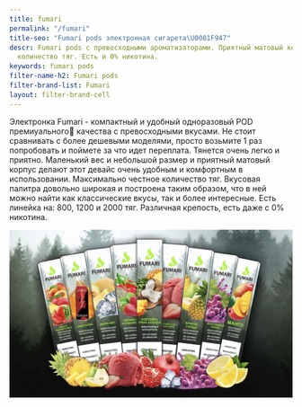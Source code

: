 ```yaml
---
title: fumari
permalink: "/fumari"
title-seo: "Fumari pods электронная сигарета\U0001F947"
descr: Fumari pods с превосходными ароматизаторами. Приятный матовый корпус. Честное
  количество тяг. Есть и 0% никотина.
keywords: fumari pods
filter-name-h2: Fumari pods
filter-brand-list: Fumari
layout: filter-brand-cell
---
```


Электронка Fumari - компактный и удобный одноразовый POD премиуального🥇 качества с превосходными вкусами. Не стоит сравнивать с более дешевыми моделями, просто возьмите 1 раз попробовать и поймете за что идет переплата. Тянется очень легко и приятно. Маленький вес и небольшой размер и приятный матовый корпус делают этот девайс очень удобным и комфортным в использовании. Максимально честное количество тяг. Вкусовая палитра довольно широкая и построена таким образом, что в ней можно найти как классические вкусы, так и более интересные. 
Есть линейка на: 800, 1200 и 2000 тяг. Различная крепость, есть даже с 0% никотина.
<div class="mb-3">
	<img class="img-fluid" src="/img/products/odnorazki/fumari/fumari-pods.jpeg" alt="Электронная сигарета fumari">
</div>